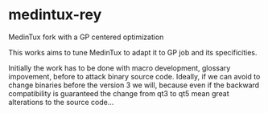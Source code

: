 # medintux-rey
MedinTux fork with a GP centered optimization

This works aims to tune MedinTux to adapt it to GP job and its specificities.

Initially the work has to be done with macro development, glossary impovement, before to attack binary source code.
Ideally, if we can avoid to change binaries before the version 3 we will, because even if the backward compatibility is guaranteed the change from qt3 to qt5 mean great alterations to the source code...

